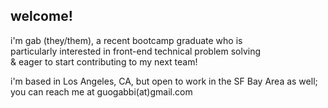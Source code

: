 ## welcome! 

i'm gab (they/them), a recent bootcamp graduate who is  
particularly interested in front-end technical problem solving  
& eager to start contributing to my next team!

i'm based in Los Angeles, CA, but open to work in the SF Bay Area as well;
you can reach me at guogabbi(at)gmail.com
